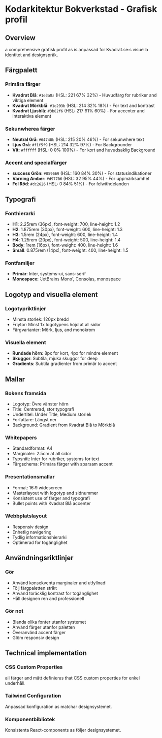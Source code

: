 # Kodarkitektur Bokverkstad - Grafisk profil

## Overview
a comprehensive grafisk profil as is anpassad for Kvadrat.se:s visuella identitet and designspråk.

## Färgpalett

### Primära färger
- **Kvadrat Blå**: `#1e3a8a` (HSL: 221 67% 32%) - Huvudfärg for rubriker and viktiga element
- **Kvadrat Mörkblå**: `#1e293b` (HSL: 214 32% 18%) - For text and kontrast
- **Kvadrat Ljusblå**: `#3b82f6` (HSL: 217 91% 60%) - For accenter and interaktiva element

### Sekunwherea färger
- **Neutral Grå**: `#64748b` (HSL: 215 20% 46%) - For sekunwhere text
- **Ljus Grå**: `#f1f5f9` (HSL: 214 32% 97%) - For Backgrounder
- **Vit**: `#ffffff` (HSL: 0 0% 100%) - For kort and huvudsaklig Background

### Accent and specialfärger
- **success Grön**: `#059669` (HSL: 160 84% 30%) - For statusindikationer
- **Varning Amber**: `#d97706` (HSL: 32 95% 44%) - For uppmärksamhet
- **Fel Röd**: `#dc2626` (HSL: 0 84% 51%) - For felwithdelanden

## Typografi

### Fonthierarki
- **H1**: 2.25rem (36px), font-weight: 700, line-height: 1.2
- **H2**: 1.875rem (30px), font-weight: 600, line-height: 1.3
- **H3**: 1.5rem (24px), font-weight: 600, line-height: 1.4
- **H4**: 1.25rem (20px), font-weight: 500, line-height: 1.4
- **Body**: 1rem (16px), font-weight: 400, line-height: 1.6
- **Small**: 0.875rem (14px), font-weight: 400, line-height: 1.5

### Fontfamiljer
- **Primär**: Inter, systems-ui, sans-serif
- **Monospace**: 'JetBrains Mono', Consolas, monospace

## Logotyp and visuella element

### Logotypriktlinjer
- Minsta storlek: 120px bredd
- Friytor: Minst 1x logotypens höjd at all sidor
- Färgvarianter: Mörk, ljus, and monokrom

### Visuella element
- **Rundade hörn**: 8px for kort, 4px for mindre element
- **Skuggor**: Subtila, mjuka skuggor for deep
- **Gradients**: Subtila gradienter from primär to accent

## Mallar

### Bokens framsida
- Logotyp: Övre vänster hörn
- Title: Centrerad, stor typografi
- Undertitel: Under Title, Medium storlek
- Forfattare: Längst ner
- Background: Gradient from Kvadrat Blå to Mörkblå

### Whitepapers
- Standardformat: A4
- Marginaler: 2.5cm at all sidor
- Typsnitt: Inter for rubriker, systems for text
- Färgschema: Primära färger with sparsam accent

### Presentationsmallar
- Format: 16:9 widescreen
- Masterlayout with logotyp and sidnummer
- Konsistent use of färger and typografi
- Bullet points with Kvadrat Blå accenter

### Webbplatslayout
- Responsiv design
- Enhetlig navigering
- Tydlig informationshierarki
- Optimerad for togänglighet

## Användningsriktlinjer

### Gör
- Använd konsekventa marginaler and utfyllnad
- Följ färgpaletten strikt
- Använd toräcklig kontrast for togänglighet
- Håll designen ren and professionell

### Gör not
- Blanda olika fonter utanfor systemet
- Använd färger utanfor paletten
- Överanvänd accent färger
- Glöm responsiv design

## Technical implementation

### CSS Custom Properties
all färger and mått definieras that CSS custom properties for enkel underhåll.

### Tailwind Configuration
Anpassad konfiguration as matchar designsystemet.

### Komponentbibliotek
Konsistenta React-components as följer designsystemet.